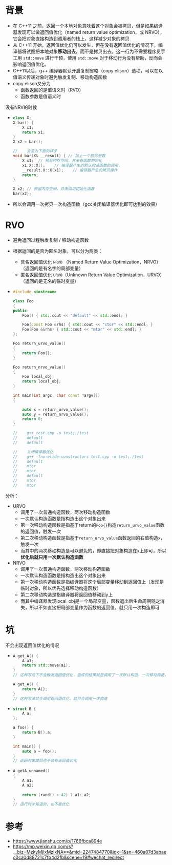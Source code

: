 # 背景

- 在 C++11 之前，返回一个本地对象意味着这个对象会被拷贝，但是如果编译器发现可以做返回值优化（named return value optimization，或 NRVO），它会把对象直接构造到调用者的栈上，这样减少对象的拷贝
- 从 C++11 开始，返回值优化仍可以发生，但在没有返回值优化的情况下，编译器将试图把本地对象**移动出去**，而不是拷贝出去。这一行为不需要程序员手工用 `std::move` 进行干预，使用 `std::move` 对于移动行为没有帮助，反而会影响返回值优化。
- C++11以后，g++ 编译器默认开启复制省略（copy elison）选项，可以在以值语义传递对象时避免触发复制、移动构造函数
- copy elison又分为
  - 函数返回的是值语义时（RVO）
  - 函数参数是值语义时



没有NRV的时候

- ```cpp
  class X;
  X bar() {
      X x1;
      return x1;
  }
  X x2 = bar();
  
  //	会变为下面的样子
  void bar(X& __result) { // 加上一个额外参数
      X x1;  // 预留内存空间，并未有函数初始化
      x1.X::X();	// 编译器产生的默认构造函数的调用，  
      __result.X::X(x1);	// 编译器产生的拷贝操作
      return;  
  }  
  
  X x2;	// 预留内存空间，并未调用初始化函数  
  bar(x2); 
  ```

- 所以会调用一次拷贝一次构造函数（gcc关闭编译器优化即可达到的效果）







# RVO

- 避免返回过程触发复制 / 移动构造函数
- 根据返回的是否为匿名对象，可以分为两类：
  - 具名返回值优化 `NRVO` （Named Return Value Optimization，NRVO）（返回的是有名字的局部变量）
  - 匿名返回值优化 `URVO`（Unknown Return Value Optimization，URVO）（返回的是无名的临时变量）



- ```cpp
  #include <iostream>
  
  class Foo
  {
  public:
      Foo() { std::cout << "default" << std::endl; }
  
      Foo(const Foo &rhs) { std::cout << "ctor" << std::endl; }
      Foo(Foo &&rhs) { std::cout << "mtor" << std::endl; }
  };
  
  Foo return_urvo_value()
  {
      return Foo{};
  }
  
  Foo return_nrvo_value()
  {
      Foo local_obj;
      return local_obj;
  }
  
  int main(int argc, char const *argv[])
  {
  
      auto x = return_urvo_value();
      auto y = return_nrvo_value();
      return 0;
  }
  
  //	g++ test.cpp -o test;./test
  //	default
  //	default
  
  //	关闭编译器优化
  //	g++ -fno-elide-constructors test.cpp -o test;./test
  //	default
  //	mtor
  //	mtor
  //	default
  //	mtor
  //	mtor
  ```



分析：

- URVO
  - 调用了一次普通构造函数，两次移动构造函数
  - 一次默认构造函数是指构造出这个对象出来
  - 第一次移动构造函数是指基于return的`Foo{}`构造`return_urvo_value`函数的返回值，触发一次
  - 第二次移动构造函数是指基于`return_urvo_value`函数返回的右值构造`x`，触发一次
  - 而其中的两次移动构造是可以避免的，即直接把对象构造在x上即可，所以**优化后就只用一次默认构造函数**
- NRVO
  - 调用了一次普通构造函数，两次移动构造函数
  - 一次默认构造函数是指构造出这个对象出来
  - 第一次移动构造函数是指编译器将这个局部变量移动到返回值上（发现是临时对象，所以优先选择移动构造函数）
  - 第二次移动构造是指编译器将返回值移动到y上
  - 而其中编译器发现local_obj是一个局部变量，函数退出后生命周期随之消失，所以不如直接把局部变量作为函数的返回值，就只用一次构造即可





# 坑

不会出现返回值优化的情况

- ```cpp
  A get_A() {
      A a1;
      return std::move(a1);
  }
  // 这种写法下不会触发返回值优化，造成的结果就是调用了一次默认构造，一次移动构造，两次析构
  
  A get_A() {
      return A{};
  }
  // 这种写法就会调用返回值优化，就只会调用一次构造
  ```

- ```cpp
  struct B {
      A a;
  };
  
  a foo() {
      return B().a;
  }
  
  int main() {
      auto a = foo();
  }
  // 返回对象成员也不会有返回值优化
  ```

- ```cpp
  A getA_unnamed()
  {
      A a1;
      A a2;
   
      return (rand() > 42) ? a1: a2;
  }
  // 运行时才知道的，也不能优化
  ```





# 参考

- https://www.jianshu.com/p/1766fbca894e
- https://mp.weixin.qq.com/s?__biz=MzkyMjIxMzIxNA==&mid=2247484770&idx=1&sn=460a07d3abaec0ca0d88721c7fb4d2fb&scene=19#wechat_redirect